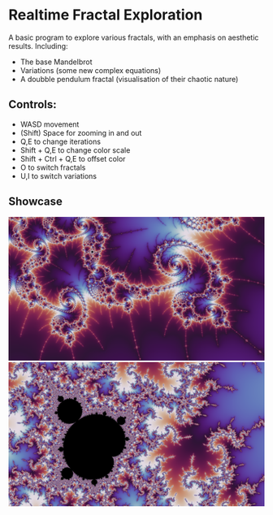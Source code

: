 <h1>Realtime Fractal Exploration</h1>
<p>A basic program to explore various fractals, with an emphasis on aesthetic results. Including:</p>
<ul>
  <li>The base Mandelbrot</li>
  <li>Variations (some new complex equations)</li>
  <li>A doubble pendulum fractal (visualisation of their chaotic nature)</li>
</ul>

<h2>Controls:</h2>
<ul>
  <li>WASD movement</li>
  <li>(Shift) Space for zooming in and out</li>
  <li>Q,E to change iterations</li>
  <li>Shift + Q,E to change color scale</li>
  <li>Shift + Ctrl + Q,E to offset color</li>
  <li>O to switch fractals</li>
  <li>U,I to switch variations</li>
</ul>

<h2>Showcase</h2>
<img src="https://github.com/William-Kenyon/Fractal_Explorer/blob/main/images/dark.png" alt="Swirls"></img>
<img src="https://github.com/William-Kenyon/Fractal_Explorer/blob/main/images/mishapen.png" alt="Minibrot"></img>
